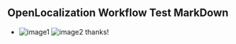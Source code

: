 ## OpenLocalization Workflow Test MarkDown
* ![image1](.\6f6f1fc2-062f-4c9c-b775-b83e42ff984d.png)   ![image2](.\37b0c38a-2196-416b-854e-0ad4b7522bac.png) 
thanks!